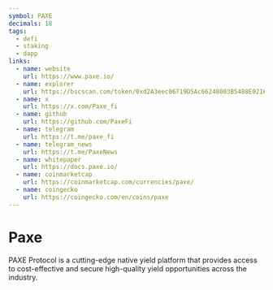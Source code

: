 ```yaml
---
symbol: PAXE
decimals: 18
tags:
  - defi
  - staking
  - dapp
links:
  - name: website
    url: https://www.paxe.io/
  - name: explorer
    url: https://bscscan.com/token/0xd2A3eec06719D5Ac66248003B5488E02165dd2fa
  - name: x
    url: https://x.com/Paxe_fi
  - name: github
    url: https://github.com/PaxeFi
  - name: telegram
    url: https://t.me/paxe_fi
  - name: telegram_news
    url: https://t.me/PaxeNews
  - name: whitepaper
    url: https://docs.paxe.io/
  - name: coinmarketcap
    url: https://coinmarketcap.com/currencies/paxe/
  - name: coingecko
    url: https://coingecko.com/en/coins/paxe
---
```


# Paxe

PAXE Protocol is a cutting-edge native yield platform that provides access to cost-effective and secure high-quality yield opportunities across the industry.
